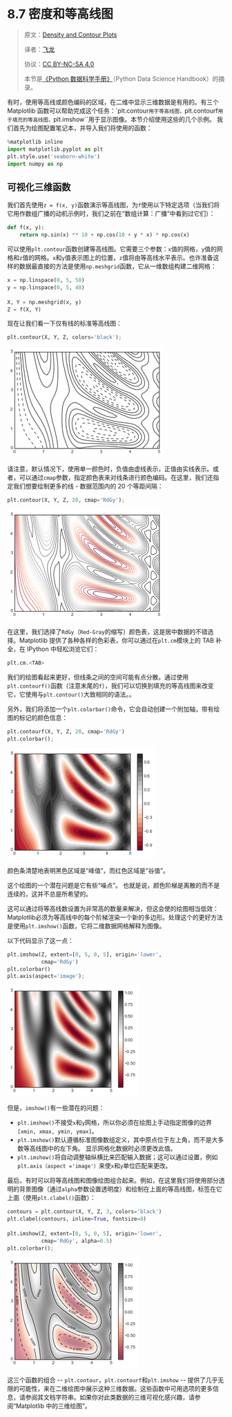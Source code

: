 # 8.7 密度和等高线图

> 原文：[Density and Contour Plots](https://nbviewer.jupyter.org/github/donnemartin/data-science-ipython-notebooks/blob/master/matplotlib/04.04-Density-and-Contour-Plots.ipynb)
> 
> 译者：[飞龙](https://github.com/wizardforcel)
> 
> 协议：[CC BY-NC-SA 4.0](http://creativecommons.org/licenses/by-nc-sa/4.0/)
> 
> 本节是[《Python 数据科学手册》](https://github.com/jakevdp/PythonDataScienceHandbook)（Python Data Science Handbook）的摘录。

有时，使用等高线或颜色编码的区域，在二维中显示三维数据是有用的。有三个 Matplotlib 函数可以帮助完成这个任务：`plt.contour``用于等高线图，``plt.contourf``用于填充的等高线图，``plt.imshow``用于显示图像。本节介绍使用这些的几个示例。 我们首先为绘图配置笔记本，并导入我们将使用的函数：

```py
%matplotlib inline
import matplotlib.pyplot as plt
plt.style.use('seaborn-white')
import numpy as np
```

## 可视化三维函数

我们首先使用`z = f(x, y)`函数演示等高线图，为`f`使用以下特定选项（当我们将它用作数组广播的动机示例时，我们之前在“数组计算：广播”中看到过它们）：

```py
def f(x, y):
    return np.sin(x) ** 10 + np.cos(10 + y * x) * np.cos(x)
```

可以使用``plt.contour``函数创建等高线图。它需要三个参数：`x`值的网格，`y`值的网格和`z`值的网格。`x`和`y`值表示图上的位置，`z`值将由等高线水平表示。也许准备这样的数据最直接的方法是使用``np.meshgrid``函数，它从一维数组构建二维网格：

```py
x = np.linspace(0, 5, 50)
y = np.linspace(0, 5, 40)

X, Y = np.meshgrid(x, y)
Z = f(X, Y)
```

现在让我们看一下仅有线的标准等高线图：

```py
plt.contour(X, Y, Z, colors='black');
```

![png](../img/8-7-1.png)


请注意，默认情况下，使用单一颜色时，负值由虚线表示，正值由实线表示。或者，可以通过``cmap``参数，指定颜色表来对线条进行颜色编码。在这里，我们还指定我们想要绘制更多的线 - 数据范围内的 20 个等距间隔：

```py
plt.contour(X, Y, Z, 20, cmap='RdGy');
```

![png](../img/8-7-2.png)


在这里，我们选择了``RdGy``（`Red-Gray`的缩写）颜色表，这是居中数据的不错选择。Matplotlib 提供了各种各样的色彩表，你可以通过在``plt.cm``模块上的 TAB 补全，在 IPython 中轻松浏览它们：

```py
plt.cm.<TAB>
```

我们的绘图看起来更好，但线条之间的空间可能有点分散。通过使用``plt.contourf()``函数（注意末尾的``f``），我们可以切换到填充的等高线图来改变它，它使用与``plt.contour()``大致相同的语法。。

另外，我们将添加一个``plt.colorbar()``命令，它会自动创建一个附加轴，带有绘图的标记的颜色信息：


```py
plt.contourf(X, Y, Z, 20, cmap='RdGy')
plt.colorbar();
```

![png](../img/8-7-3.png)


颜色条清楚地表明黑色区域是“峰值”，而红色区域是“谷值”。

这个绘图的一个潜在问题是它有些“噪点”。 也就是说，颜色阶梯是离散的而不是连续的，这并不总是所希望的。

这可以通过将等高线数设置为非常高的数量来解决，但这会使的绘图相当低效：Matplotlib必须为等高线中的每个阶梯渲染一个新的多边形。处理这个的更好方法是使用``plt.imshow()``函数，它将二维数据网格解释为图像。

以下代码显示了这一点：

```py
plt.imshow(Z, extent=[0, 5, 0, 5], origin='lower',
           cmap='RdGy')
plt.colorbar()
plt.axis(aspect='image');
```

![png](../img/8-7-4.png)


但是，``imshow()``有一些潜在的问题：

-   ``plt.imshow()``不接受`x`和`y`网格，所以你必须在绘图上手动指定图像的边界`[xmin, xmax, ymin, ymax]`。
-   ``plt.imshow()``默认遵循标准图像数组定义，其中原点位于左上角，而不是大多数等高线图中的左下角。 显示网格化数据时必须更改此值。
-   ``plt.imshow()``将自动调整轴纵横比来匹配输入数据；这可以通过设置，例如``plt.axis（aspect ='image'）``来使`x`和`y`单位匹配来更改。
 
最后，有时可以将等高线图和图像绘图组合起来。例如，在这里我们将使用部分透明的背景图像（通过``alpha``参数设置透明度）和绘制在上面的等高线图，标签在它上面（使用``plt.clabel()``函数）：

```py
contours = plt.contour(X, Y, Z, 3, colors='black')
plt.clabel(contours, inline=True, fontsize=8)

plt.imshow(Z, extent=[0, 5, 0, 5], origin='lower',
           cmap='RdGy', alpha=0.5)
plt.colorbar();
```

![png](../img/8-7-5.png)


这三个函数的组合 -- ``plt.contour``，``plt.contourf``和``plt.imshow`` -- 提供了几乎无限的可能性，来在二维绘图中展示这种三维数据。这些函数中可用选项的更多信息，请参阅其文档字符串。如果你对此类数据的三维可视化感兴趣，请参阅“Matplotlib 中的三维绘图”。